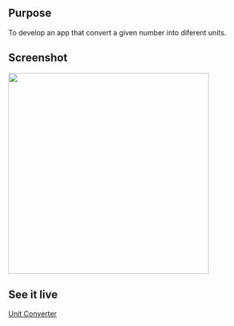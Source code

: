 <h2>Purpose</h2>
<p>To develop an app that convert a given number into diferent units.</p>
<h2>Screenshot</h2>
<img src="UNIT-CNVERTER.PNG" width="400px">
<h2>See it live</h2>
<a href="https://amapola-negra.github.io/Scrimba-Projects-Repo/Frontend-career-path/Unit-Converter/">Unit Converter</a>
